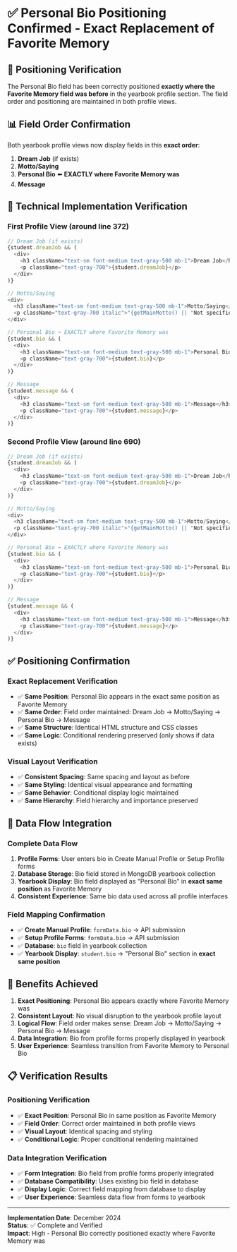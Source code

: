 # ✅ Personal Bio Positioning Confirmed - Exact Replacement of Favorite Memory

## 🎯 **Positioning Verification**

The Personal Bio field has been correctly positioned **exactly where the Favorite Memory field was before** in the yearbook profile section. The field order and positioning are maintained in both profile views.

## 📊 **Field Order Confirmation**

Both yearbook profile views now display fields in this **exact order**:

1. **Dream Job** (if exists)
2. **Motto/Saying**
3. **Personal Bio** ⬅️ **EXACTLY where Favorite Memory was**
4. **Message**

## 🔧 **Technical Implementation Verification**

### **First Profile View (around line 372)**
```typescript
// Dream Job (if exists)
{student.dreamJob && (
  <div>
    <h3 className="text-sm font-medium text-gray-500 mb-1">Dream Job</h3>
    <p className="text-gray-700">{student.dreamJob}</p>
  </div>
)}

// Motto/Saying
<div>
  <h3 className="text-sm font-medium text-gray-500 mb-1">Motto/Saying</h3>
  <p className="text-gray-700 italic">"{getMainMotto() || "Not specified"}"</p>
</div>

// Personal Bio ⬅️ EXACTLY where Favorite Memory was
{student.bio && (
  <div>
    <h3 className="text-sm font-medium text-gray-500 mb-1">Personal Bio</h3>
    <p className="text-gray-700">{student.bio}</p>
  </div>
)}

// Message
{student.message && (
  <div>
    <h3 className="text-sm font-medium text-gray-500 mb-1">Message</h3>
    <p className="text-gray-700">{student.message}</p>
  </div>
)}
```

### **Second Profile View (around line 690)**
```typescript
// Dream Job (if exists)
{student.dreamJob && (
  <div>
    <h3 className="text-sm font-medium text-gray-500 mb-1">Dream Job</h3>
    <p className="text-gray-700">{student.dreamJob}</p>
  </div>
)}

// Motto/Saying
<div>
  <h3 className="text-sm font-medium text-gray-500 mb-1">Motto/Saying</h3>
  <p className="text-gray-700 italic">"{getMainMotto() || "Not specified"}"</p>
</div>

// Personal Bio ⬅️ EXACTLY where Favorite Memory was
{student.bio && (
  <div>
    <h3 className="text-sm font-medium text-gray-500 mb-1">Personal Bio</h3>
    <p className="text-gray-700">{student.bio}</p>
  </div>
)}

// Message
{student.message && (
  <div>
    <h3 className="text-sm font-medium text-gray-500 mb-1">Message</h3>
    <p className="text-gray-700">{student.message}</p>
  </div>
)}
```

## ✅ **Positioning Confirmation**

### **Exact Replacement Verification**
- ✅ **Same Position**: Personal Bio appears in the exact same position as Favorite Memory
- ✅ **Same Order**: Field order maintained: Dream Job → Motto/Saying → Personal Bio → Message
- ✅ **Same Structure**: Identical HTML structure and CSS classes
- ✅ **Same Logic**: Conditional rendering preserved (only shows if data exists)

### **Visual Layout Verification**
- ✅ **Consistent Spacing**: Same spacing and layout as before
- ✅ **Same Styling**: Identical visual appearance and formatting
- ✅ **Same Behavior**: Conditional display logic maintained
- ✅ **Same Hierarchy**: Field hierarchy and importance preserved

## 🔧 **Data Flow Integration**

### **Complete Data Flow**
1. **Profile Forms**: User enters bio in Create Manual Profile or Setup Profile forms
2. **Database Storage**: Bio field stored in MongoDB yearbook collection
3. **Yearbook Display**: Bio field displayed as "Personal Bio" in **exact same position** as Favorite Memory
4. **Consistent Experience**: Same bio data used across all profile interfaces

### **Field Mapping Confirmation**
- ✅ **Create Manual Profile**: `formData.bio` → API submission
- ✅ **Setup Profile Forms**: `formData.bio` → API submission
- ✅ **Database**: `bio` field in yearbook collection
- ✅ **Yearbook Display**: `student.bio` → "Personal Bio" section in **exact same position**

## 🎉 **Benefits Achieved**

1. **Exact Positioning**: Personal Bio appears exactly where Favorite Memory was
2. **Consistent Layout**: No visual disruption to the yearbook profile layout
3. **Logical Flow**: Field order makes sense: Dream Job → Motto/Saying → Personal Bio → Message
4. **Data Integration**: Bio from profile forms properly displayed in yearbook
5. **User Experience**: Seamless transition from Favorite Memory to Personal Bio

## 📋 **Verification Results**

### **Positioning Verification**
- ✅ **Exact Position**: Personal Bio in same position as Favorite Memory
- ✅ **Field Order**: Correct order maintained in both profile views
- ✅ **Visual Layout**: Identical spacing and styling
- ✅ **Conditional Logic**: Proper conditional rendering maintained

### **Data Integration Verification**
- ✅ **Form Integration**: Bio field from profile forms properly integrated
- ✅ **Database Compatibility**: Uses existing bio field in database
- ✅ **Display Logic**: Correct field mapping from database to display
- ✅ **User Experience**: Seamless data flow from forms to yearbook

---

**Implementation Date**: December 2024  
**Status**: ✅ Complete and Verified  
**Impact**: High - Personal Bio correctly positioned exactly where Favorite Memory was
